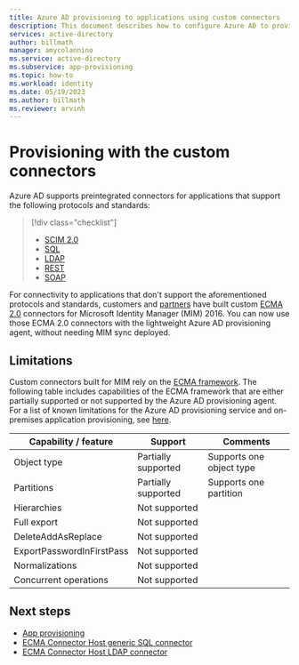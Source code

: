 ```yaml
---
title: Azure AD provisioning to applications using custom connectors
description: This document describes how to configure Azure AD to provision users with external systems that offer REST and SOAP APIs.
services: active-directory
author: billmath
manager: amycolannino
ms.service: active-directory
ms.subservice: app-provisioning
ms.topic: how-to
ms.workload: identity
ms.date: 05/19/2023
ms.author: billmath
ms.reviewer: arvinh
---
```



# Provisioning with the custom connectors

Azure AD supports preintegrated connectors for applications that support the following protocols and standards:  

> [!div class="checklist"]
> - [SCIM 2.0](on-premises-scim-provisioning.md)
> - [SQL](tutorial-ecma-sql-connector.md)
> - [LDAP](on-premises-ldap-connector-configure.md)
> - [REST](on-premises-ldap-connector-configure.md)
> - [SOAP](on-premises-ldap-connector-configure.md)

For connectivity to applications that don't support the aforementioned protocols and standards, customers and [partners](https://social.technet.microsoft.com/wiki/contents/articles/1589.fim-2010-mim-2016-management-agents-from-partners.aspx) have built custom [ECMA 2.0](https://learn.microsoft.com/previous-versions/windows/desktop/forefront-2010/hh859557(v=vs.100)) connectors for Microsoft Identity Manager (MIM) 2016. You can now use those ECMA 2.0 connectors with the lightweight Azure AD provisioning agent, without needing MIM sync deployed.  

## Limitations 

Custom connectors built for MIM rely on the [ECMA framework](https://learn.microsoft.com/previous-versions/windows/desktop/forefront-2010/hh859557(v=vs.100)). The following table includes capabilities of the ECMA framework that are either partially supported or not supported by the Azure AD provisioning agent. For a list of known limitations for the Azure AD provisioning service and on-premises application provisioning, see [here](https://learn.microsoft.com/azure/active-directory/app-provisioning/known-issues?pivots=app-provisioning#on-premises-application-provisioning).  


| **Capability / feature**   | **Support**   | **Comments**   | 
| --- | --- | --- | 
| Object type  | Partially supported  | Supports one object type  | 
| Partitions  | Partially supported  | Supports one partition  | 
| Hierarchies  | Not supported  |   | 
| Full export   | Not supported  |   | 
| DeleteAddAsReplace  | Not supported  |   | 
| ExportPasswordInFirstPass  | Not supported  |   | 
| Normalizations  | Not supported  |   | 
| Concurrent operations  | Not supported  |   |
 

## Next steps

- [App provisioning](user-provisioning.md)
- [ECMA Connector Host generic SQL connector](tutorial-ecma-sql-connector.md)
- [ECMA Connector Host LDAP connector](on-premises-ldap-connector-configure.md)


